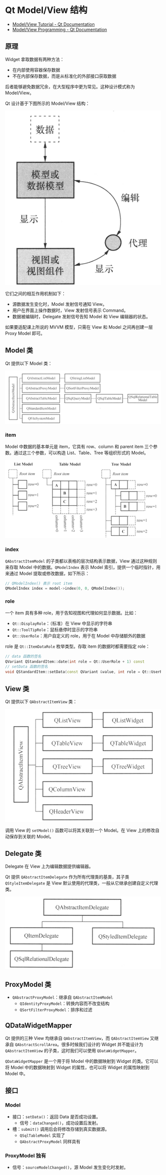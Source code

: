 # Qt Model/View 结构

- [Model/View Tutorial - Qt Documentation](https://doc.qt.io/qt-6/modelview.html)
- [Model/View Programming - Qt Documentation](https://doc.qt.io/qt-6/model-view-programming.html)

## 原理

Widget 拿取数据有两种方法：

- 在内部使用容器保存数据
- 不在内部保存数据，而是从标准化的外部接口获取数据

后者能够避免数据冗余，在大型程序中更为常见。这种设计模式称为 Model/View。

Qt 设计基于下图所示的 Model/View 结构：

![image-20240709215620382](qtmodel.assets/image-20240709215620382.png)

它们之间的相互作用机制如下：

- 源数据发生变化时，Model 发射信号通知 View。
- 用户在界面上操作数据时，View 发射信号表示 Command。
- 数据被编辑时，Delegate 发射信号告知 Model 和 View 编辑器的状态。

如果要适配课上所说的 MVVM 模型，只需在 View 和 Model 之间再创建一层 Proxy Model 即可。

## Model 类

Qt 提供以下 Model 类：

![image-20240709214928642](qtmodel.assets/image-20240709214928642.png)

### item

Model 中数据的基本单元是 item，它具有 row、column 和 parent item 三个参数。通过这三个参数，可以构造 List、Table、Tree 等组织形式的 Model。

![image-20240709220640175](qtmodel.assets/image-20240709220640175.png)

### index

`QAbstractItemModel` 的子类都以表格的层次结构表示数据，View 通过这种规则来存取 Model 中的数据。`QModelIndex` 表示 Model 索引，提供一个临时指针，用来通过 Model 提取或修改数据，如下所示：

```cpp
// QModelIndex() 表示 root item
QModelIndex index = model->index(0, 0, QModelIndex());
```

### role

一个 item 具有多种 role，用于告知视图和代理如何显示数据。比如：

- `Qt::DisplayRole`：（标准）在 View 中显示的字符串
- `Qt::ToolTipRole`：鼠标悬停时显示的字符串
- `Qt::UserRole`：用户自定义的 role，用于在 Model 中存储额外的数据

role 是 `Qt::ItemDataRole` 枚举类型。存取 item 的数据时都需要指定 role：

```cpp
// data 函数的签名
QVariant QStandardItem::date(int role = Qt::UserRole + 1) const
// setData 函数的签名
void QStandardItem::setData(const QVariant &value, int role = Qt::UserRole + 1)
```

## View 类

Qt 提供以下 `QAbstractItemView` 类：

![image-20240709215103780](qtmodel.assets/image-20240709215103780.png)

调用 View 的 `setModel()` 函数可以将其关联到一个 Model。在 View 上的修改自动保存到关联的 Model。

## Delegate 类

Delegate 在 View 上为编辑数据提供编辑器。

Qt 提供 `QAbstractItemDelegate` 作为所有代理类的基类，其子类 `QStyleItemDelegate` 是 View 默认使用的代理类，一般从它继承创建自定义代理类。

![image-20240709222315499](qtmodel.assets/image-20240709222315499.png)

## ProxyModel 类

- `QAbstractProxyModel`：继承自 `QAbstractItemModel`
    - `QIdentityProxyModel`：转换内容而不改变结构
    - `QSortFilterProxyModel`：排序和过滤

## QDataWidgetMapper

Qt 提供的三种 View 均继承自 `QAbstractItemView`，而 `QAbstractItemView` 又继承自 `QAbstractScrollArea`。很多时候我们设计的 Widget 并不能设计为 `QAbstractItemView` 的子类，这时我们可以使用 `QDataWidgetMapper`。

`QDataWidgetMapper` 是一个用于将 Model 中的数据映射到 Widget 的类。它可以将 Model 中的数据映射到 Widget 的属性，也可以将 Widget 的属性映射到 Model 中。

## 接口

### Model

- 接口：`setData()`：返回 Data 是否成功设置。
    - 信号：`dataChanged()`，成功设置后发射。
- 槽：`submit()` 调用后会将修改存储到真实数据源。
    - `QSqlTableModel` 实现了
    - `QAbstractProxyModel` 同样具有

### ProxyModel 独有

- 信号：`sourceModelChanged()`，源 Model 发生变化时发射。